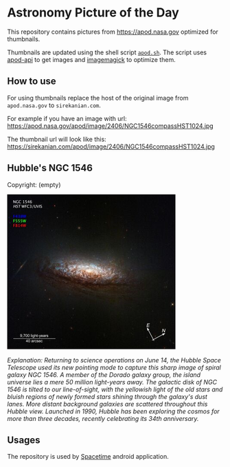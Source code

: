 # Astronomy Picture of the Day

This repository contains pictures from https://apod.nasa.gov optimized for thumbnails.

Thumbnails are updated using the shell script [`apod.sh`](apod.sh). The script
uses [apod-api](https://github.com/nasa/apod-api) to get images and [imagemagick](https://imagemagick.org) to
optimize them.

## How to use

For using thumbnails replace the host of the original image from `apod.nasa.gov` to `sirekanian.com`.

For example if you have an image with url:<br>
https://apod.nasa.gov/apod/image/2406/NGC1546compassHST1024.jpg

The thumbnail url will look like this:<br>
https://sirekanian.com/apod/image/2406/NGC1546compassHST1024.jpg

## Hubble's NGC 1546

Copyright: (empty)

[![the picture of the day][1]][2]

_Explanation: Returning to science operations on June 14, the Hubble Space Telescope used its new pointing mode to capture this sharp image of spiral galaxy NGC 1546. A member of the Dorado galaxy group, the island universe lies a mere 50 million light-years away. The galactic disk of NGC 1546 is tilted to our line-of-sight, with the yellowish light of the old stars and bluish regions of newly formed stars shining through the galaxy's dust lanes. More distant background galaxies are scattered throughout this Hubble view. Launched in 1990, Hubble has been exploring the cosmos for more than three decades, recently celebrating its 34th anniversary._

## Usages

The repository is used by [Spacetime][3] android application.

[1]: image/2406/NGC1546compassHST1024.jpg

[2]: https://apod.nasa.gov/apod/image/2406/NGC1546compassHST1024.jpg

[3]: https://github.com/sirekanian/spacetime
